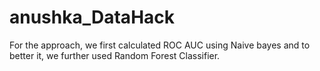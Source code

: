# anushka_DataHack
For the approach, we first calculated ROC AUC using Naive bayes and to better it, we further used Random Forest Classifier.
